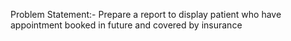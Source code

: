 Problem Statement:- Prepare a report to display patient who have appointment booked in future and covered by insurance
